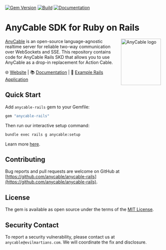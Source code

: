 [![Gem Version](https://badge.fury.io/rb/anycable.svg)](https://rubygems.org/gems/anycable)
[![Build](https://github.com/anycable/anycable-rails/workflows/Build/badge.svg)](https://github.com/anycable/anycable-rails/actions)
[![Documentation](https://img.shields.io/badge/docs-link-brightgreen.svg)](https://docs.anycable.io/rails/getting_started)

# AnyCable SDK for Ruby on Rails

<img align="right" height="150" width="129"
     title="AnyCable logo" src="https://docs.anycable.io/assets/images/logo.svg">

[AnyCable](https://github.com/anycable/anycable) is an open-source language-agnostic realtime server for reliable two-way communication over WebSockets and SSE.
This repository contains code for AnyCable Rails SKD that allows you to use AnyCable as a drop-in replacement for Action Cable.

🌐 [Website](https://anycable.io) | 📚 [Documentation](https://docs.anycable.io/rails/getting_started) | 💾 [Example Rails Application](https://github.com/anycable/anycable_rails_demo)

## Quick Start

Add `anycable-rails` gem to your Gemfile:

```ruby
gem "anycable-rails"
```

Then run our interactive setup command:

```sh
bundle exec rails g anycable:setup
```

Learn more [here](https://docs.anycable.io/rails/getting_started).

## Contributing

Bug reports and pull requests are welcome on GitHub at [https://github.com/anycable/anycable-rails](https://github.com/anycable/anycable-rails).

## License

The gem is available as open source under the terms of the [MIT License](http://opensource.org/licenses/MIT).

## Security Contact

To report a security vulnerability, please contact us at `anycable@evilmartians.com`. We will coordinate the fix and disclosure.
